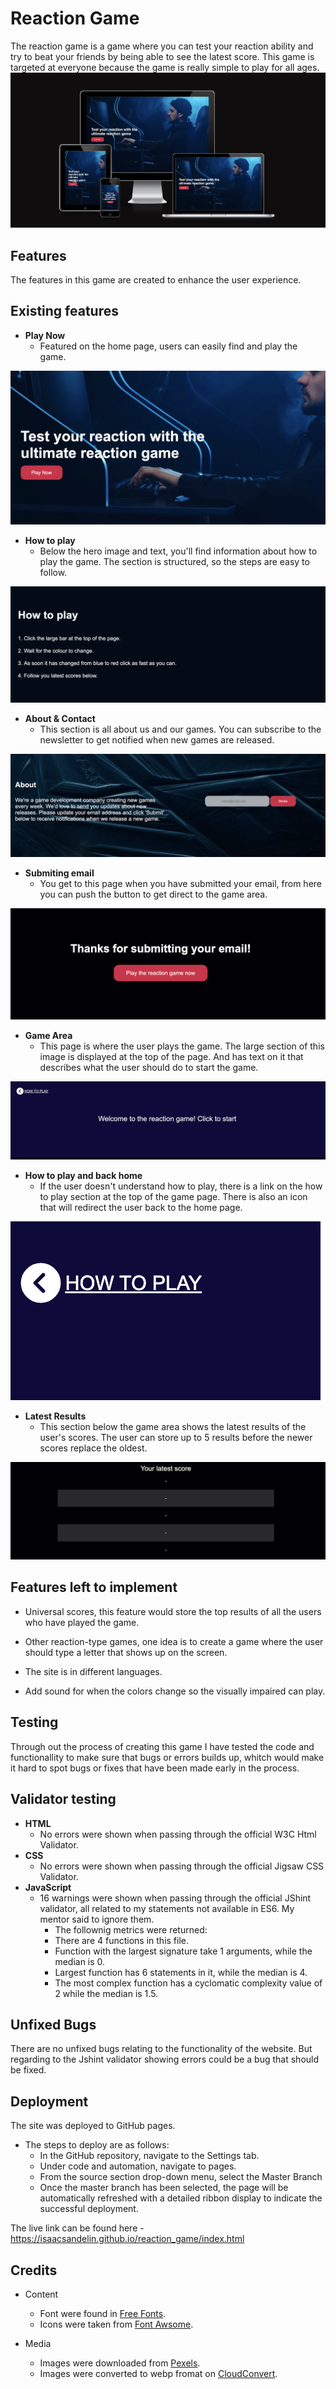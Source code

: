 # **Reaction Game**
The reaction game is a game where you can test your reaction ability and try to beat your friends by being able to see the latest score. This game is targeted at everyone because the game is really simple to play for all ages.
<img src="assets/images/Responsiveness.png">

## **Features**
The features in this game are created to enhance the user experience.

## **Existing features**
* **Play Now**
    - Featured on the home page, users can easily find and play the game.

<img src="assets/images/play-now-button.png">

* **How to play**
    - Below the hero image and text, you'll find information about how to play the game. The section is structured, so the steps are easy to follow.

<img src="assets/images/how-to-play.png">

* **About & Contact**
    - This section is all about us and our games. You can subscribe to the newsletter to get notified when new games are released.

<img src="assets/images/about-contact.png">

* **Submiting email**
    - You get to this page when you have submitted your email, from here you can push the button to get direct to the game area. 

<img src="assets/images/thanks.png">

* **Game Area**
    - This page is where the user plays the game. The large section of this image is displayed at the top of the page. And has text on it that describes what the user should do to start the game. 

<img src="assets/images/game-area.png">

* **How to play and back home**
    - If the user doesn't understand how to play, there is a link on the how to play section at the top of the game page. There is also an icon that will redirect the user back to the home page. 

<img src="assets/images/back-home-htp.png">

* **Latest Results**
    - This section below the game area shows the latest results of the user's scores. The user can store up to 5 results before the newer scores replace the oldest. 

<img src="assets/images/latest-score.png">

## **Features left to implement**
- Universal scores, this feature would store the top results of all the users who have played the game.
* Other reaction-type games, one idea is to create a game where the user should type a letter that shows up on the screen. 
+ The site is in different languages.
- Add sound for when the colors change so the visually impaired can play.

## **Testing**
Through out the process of creating this game I have tested the code and functionallity to make sure that bugs or errors builds up, whitch would make it hard to spot bugs or fixes that have been made early in the process. 
## **Validator testing**

* **HTML**
    - No errors were shown when passing through the official W3C Html Validator.
* **CSS**
    - No errors were shown when passing through the official Jigsaw CSS Validator.
* **JavaScript**
    - 16 warnings were shown when passing through the official JShint validator, all related to my statements not available in ES6. My mentor said to ignore them. 
        * The follownig metrics were returned:
        * There are 4 functions in this file.
        * Function with the largest signature take 1 arguments, while the median is 0.
        * Largest function has 6 statements in it, while the median is 4.
        * The most complex function has a cyclomatic complexity value of 2 while the median is 1.5.

## **Unfixed Bugs**
There are no unfixed bugs relating to the functionality of the website. But regarding to the Jshint validator showing errors could be a bug that should be fixed.

## **Deployment**
The site was deployed to GitHub pages. 
* The steps to deploy are as follows:
    - In the GitHub repository, navigate to the Settings tab.
    - Under code and automation, navigate to pages.
    - From the source section drop-down menu, select the Master Branch
     - Once the master branch has been selected, the page will be automatically refreshed with a detailed ribbon display to indicate the successful deployment.

The live link can be found here - https://isaacsandelin.github.io/reaction_game/index.html

## **Credits**
* Content
    - Font were found in [Free Fonts](https://freefontsfamily.com/arial-font-family-free-download/).
    - Icons were taken from [Font Awsome](https://fontawesome.com/).

* Media
    - Images were downloaded from [Pexels](https://www.pexels.com/sv-se/).
    - Images were converted to webp fromat on [CloudConvert](https://cloudconvert.com/).


